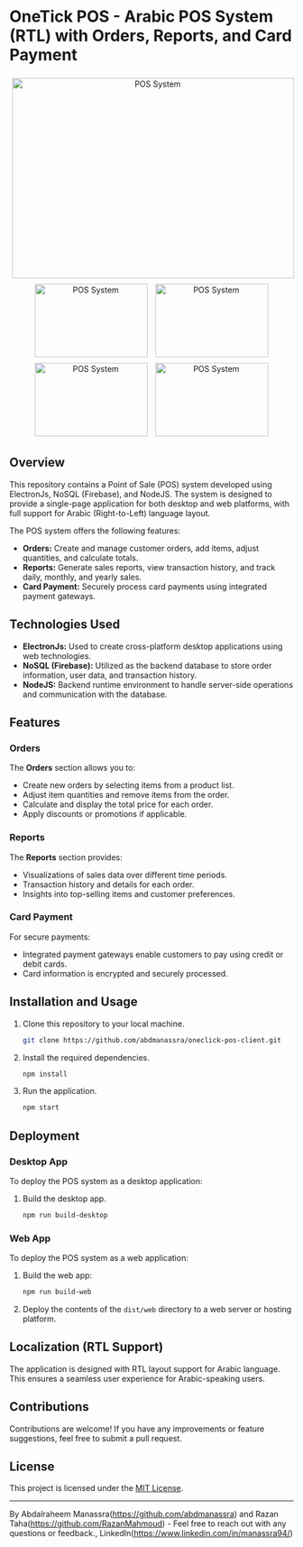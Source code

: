 # OneTick POS - Arabic POS System (RTL) with Orders, Reports, and Card Payment
<p align="center">
        <img src="https://github.com/abdmanassra/oneclick-pos-client/assets/40340485/6d8bdc82-0397-45f2-8eba-dd1ac233af43" alt="POS System" width="500" height="355" style="padding: 5px;">
        <br>
        <img src="https://github.com/abdmanassra/oneclick-pos-client/assets/40340485/90fd1479-d628-4935-b531-778059c9eff5" alt="POS System" width="200" height="130" style="padding: 5px;">
        <img src="https://github.com/abdmanassra/oneclick-pos-client/assets/40340485/d3734101-ba07-4fd6-a9dc-1d122eab0049" alt="POS System" width="200" height="130" style="padding: 5px;">
        <img src="https://github.com/abdmanassra/oneclick-pos-client/assets/40340485/8149ece7-20f8-4d04-bc94-7b2726f18225" alt="POS System" width="200" height="130" style="padding: 5px;">
        <img src="https://github.com/abdmanassra/oneclick-pos-client/assets/40340485/19347387-e22d-47a7-8fa7-1ec0d8a67bf0" alt="POS System" width="200" height="130" style="padding: 5px;">
</p>

## Overview

This repository contains a Point of Sale (POS) system developed using ElectronJs, NoSQL (Firebase), and NodeJS. The system is designed to provide a single-page application for both desktop and web platforms, with full support for Arabic (Right-to-Left) language layout.

The POS system offers the following features:
- **Orders:** Create and manage customer orders, add items, adjust quantities, and calculate totals.
- **Reports:** Generate sales reports, view transaction history, and track daily, monthly, and yearly sales.
- **Card Payment:** Securely process card payments using integrated payment gateways.

## Technologies Used

- **ElectronJs:** Used to create cross-platform desktop applications using web technologies.
- **NoSQL (Firebase):** Utilized as the backend database to store order information, user data, and transaction history.
- **NodeJS:** Backend runtime environment to handle server-side operations and communication with the database.

## Features

### Orders

The **Orders** section allows you to:
- Create new orders by selecting items from a product list.
- Adjust item quantities and remove items from the order.
- Calculate and display the total price for each order.
- Apply discounts or promotions if applicable.

### Reports

The **Reports** section provides:
- Visualizations of sales data over different time periods.
- Transaction history and details for each order.
- Insights into top-selling items and customer preferences.

### Card Payment

For secure payments:
- Integrated payment gateways enable customers to pay using credit or debit cards.
- Card information is encrypted and securely processed.

## Installation and Usage

1. Clone this repository to your local machine.
   ```sh
   git clone https://github.com/abdmanassra/oneclick-pos-client.git
2. Install the required dependencies.
     ```sh
   npm install
3. Run the application.
      ```sh
   npm start

## Deployment

### Desktop App

To deploy the POS system as a desktop application:

1. Build the desktop app.
   ```sh
   npm run build-desktop
   
### Web App

To deploy the POS system as a web application:

1. Build the web app:
   ```sh
   npm run build-web
2. Deploy the contents of the `dist/web` directory to a web server or hosting platform.

## Localization (RTL Support)

The application is designed with RTL layout support for Arabic language. This ensures a seamless user experience for Arabic-speaking users.

## Contributions

Contributions are welcome! If you have any improvements or feature suggestions, feel free to submit a pull request.

## License

This project is licensed under the [MIT License](LICENSE).

---
By Abdalraheem Manassra(https://github.com/abdmanassra) and Razan Taha(https://github.com/RazanMahmoud) - Feel free to reach out with any questions or feedback., LinkedIn(https://www.linkedin.com/in/manassra94/)
